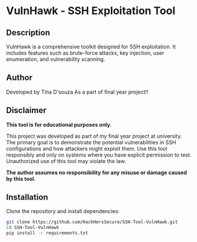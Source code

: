# VulnHawk - SSH Exploitation Tool

## Description
VulnHawk is a comprehensive toolkit designed for SSH exploitation. It includes features such as brute-force attacks, key injection, user enumeration, and vulnerability scanning.

## Author
Developed by Tina D'souza
As a part of final year project!!

## Disclaimer

**This tool is for educational purposes only.**

This project was developed as part of my final year project at university. The primary goal is to demonstrate the potential vulnerabilities in SSH configurations and how attackers might exploit them. Use this tool responsibly and only on systems where you have explicit permission to test. Unauthorized use of this tool may violate the law.

**The author assumes no responsibility for any misuse or damage caused by this tool.**

## Installation
Clone the repository and install dependencies:

```bash
git clone https://github.com/HackHersSecure/SSH-Tool-VulnHawk.git
cd SSH-Tool-VulnHawk
pip install -r requirements.txt
